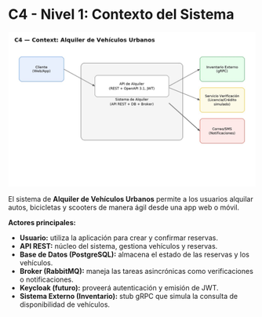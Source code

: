# C4 - Nivel 1: Contexto del Sistema


![Context](img/context.jpeg)


El sistema de **Alquiler de Vehículos Urbanos** permite a los usuarios alquilar autos, bicicletas y scooters de manera ágil desde una app web o móvil.


**Actores principales:**
- **Usuario:** utiliza la aplicación para crear y confirmar reservas.
- **API REST:** núcleo del sistema, gestiona vehículos y reservas.
- **Base de Datos (PostgreSQL):** almacena el estado de las reservas y los vehículos.
- **Broker (RabbitMQ):** maneja las tareas asincrónicas como verificaciones o notificaciones.
- **Keycloak (futuro):** proveerá autenticación y emisión de JWT.
- **Sistema Externo (Inventario):** stub gRPC que simula la consulta de disponibilidad de vehículos.